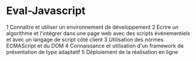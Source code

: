 # Eval-Javascript
1 Connaître et utiliser un environnement de développement
2 Ecrire un algorithme et l'intégrer dans une page web avec des scripts 
événementiels et avec un langage de script côté client
3 Utilisation des normes ECMAScript et du DOM
4 Connaissance et utilisation d'un framework de présentation de type adaptatif
5 Déploiement de la réalisation en ligne
